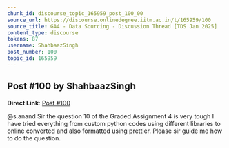 ```yaml
---
chunk_id: discourse_topic_165959_post_100_00
source_url: https://discourse.onlinedegree.iitm.ac.in/t/165959/100
source_title: GA4 - Data Sourcing - Discussion Thread [TDS Jan 2025]
content_type: discourse
tokens: 87
username: ShahbaazSingh
post_number: 100
topic_id: 165959
---
```


## Post #100 by ShahbaazSingh

**Direct Link**: [Post #100](https://discourse.onlinedegree.iitm.ac.in/t/165959/100)

@s.anand Sir the question 10 of the Graded Assignment 4 is very tough I have tried everything from custom python codes using different libraries to online converted and also formatted using prettier. Please sir guide me how to do the question.

